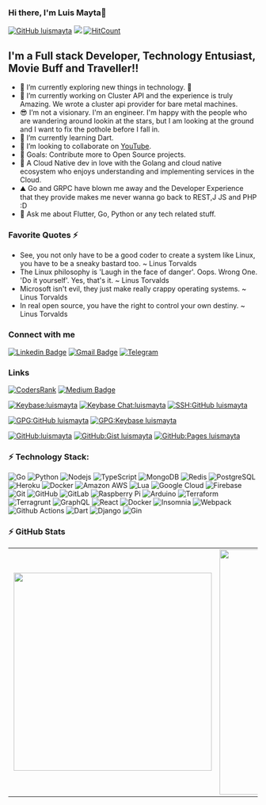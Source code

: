 ### Hi there, I'm Luis Mayta👋 <div align = 'right'>
[![GitHub luismayta](https://img.shields.io/github/followers/luismayta?label=follow&style=social)](https://github.com/luismayta) ![](https://komarev.com/ghpvc/?username=luismayta&color=yellow)
[![HitCount](http://hits.dwyl.com/luismayta/luismayta.svg)](http://hits.dwyl.com/luismayta/luismayta)
</div>

## I'm a Full stack Developer, Technology Entusiast, Movie Buff and Traveller!!

- 🌱 I’m currently exploring new things in technology. 🤣
- 🌱 I’m currently working on Cluster API and the experience is truly Amazing. We wrote a cluster api provider for bare metal machines.
- 😎 I’m not a visionary. I'm an engineer. I'm happy with the people who are wandering around lookin at the stars, but I am looking at the ground and I want to fix the pothole before I fall in.
- 🌱 I’m currently learning Dart.
- 👯 I’m looking to collaborate on [YouTube](https://youtube.com/slovacus).
- 🥅 Goals: Contribute more to Open Source projects.
- 🚀 A Cloud Native dev in love with the Golang and cloud native ecosystem who enjoys understanding and implementing services in the Cloud.
- ⛰️ Go and GRPC have blown me away and the Developer Experience that they provide makes me never wanna go back to REST,J JS and PHP :D
- 💬 Ask me about Flutter, Go, Python or any tech related stuff.

### Favorite Quotes ⚡

- See, you not only have to be a good coder to create a system like Linux, you have to be a sneaky bastard too. ~ Linus Torvalds
- The Linux philosophy is 'Laugh in the face of danger'. Oops. Wrong One. 'Do it yourself'. Yes, that's it. ~ Linus Torvalds
- Microsoft isn't evil, they just make really crappy operating systems. ~ Linus Torvalds
- In real open source, you have the right to control your own destiny. ~ Linus Torvalds

### Connect with me

[![Linkedin Badge](https://img.shields.io/badge/-luismayta-blue?style=flat-square&logo=Linkedin&logoColor=white&link=https://www.linkedin.com/in/luismayta/)](https://www.linkedin.com/in/luismayta/)
[![Gmail Badge](https://img.shields.io/badge/-slovacus@gmail.com-c14438?style=flat-square&logo=Gmail&logoColor=white&link=mailto:slovacus@gmail.com)](mailto:slovacus@gmail.com)
[![Telegram](https://img.shields.io/badge/Join%20us%20on-Telegram-blue?style=flat-square&logo=telegram)](https://t.me/luismayta)

### Links

[![CodersRank](https://img.shields.io/badge/-luismayta-67A4AC?style=flat-square&labelColor=ffffff&logo=codersrank&link=https://profile.codersrank.io/user/luismayta)](https://profile.codersrank.io/user/luismayta)
[![Medium Badge](https://img.shields.io/badge/-@luismayta-03a57a?style=flat-square&labelColor=000000&logo=Medium&link=https://medium.com/@luismayta/)](https://medium.com/@luismayta)

[![Keybase:luismayta](https://img.shields.io/badge/Keybase-luismayta-brightgreen?style=flat-square&logo=keybase)](https://keybase.io/luismayta)
[![Keybase Chat:luismayta](https://img.shields.io/badge/Keybase%20Chat-luismayta-blue?style=flat-square&logo=keybase)](https://keybase.io/luismayta/chat)
[![SSH:GitHub luismayta](https://img.shields.io/badge/SSH--GitHub-luismayta.keys-red?style=flat-square&logo=GitHub)](https://github.com/luismayta.keys)

[![GPG:GitHub luismayta](https://img.shields.io/badge/GPG--GitHub-luismayta/gpg_keys-red?style=flat-square&logo=GitHub)](https://api.github.com/users/luismayta/gpg_keys)
[![GPG:Keybase luismayta](https://img.shields.io/badge/GPG--Keybase-luismayta/pgp_keys.asc-red?style=flat-square&logo=keybase)](https://keybase.io/luismayta/pgp_keys.asc)

[![GitHub:luismayta](https://img.shields.io/badge/GitHub-luismayta-f06?style=flat-square&logo=GitHub)](https://github.com/luismayta)
[![GitHub:Gist luismayta](https://img.shields.io/badge/Gist%20GitHub-luismayta-f64?style=flat-square&logo=GitHub)](https://gist.github.com/luismayta)
[![GitHub:Pages luismayta](https://img.shields.io/badge/GitHub%20Pages-luismayta-f7b?style=flat-square&logo=GitHub)](https://luismayta.github.io)

### ⚡ Technology Stack:

![Go](https://img.shields.io/badge/-Go-43853d?style=flat-square&logo=Go&logoColor=white) ![Python](https://img.shields.io/badge/-Python-black?style=flat-square&logo=Python) ![Nodejs](https://img.shields.io/badge/-Nodejs-black?style=flat-square&logo=Node.js) ![TypeScript](https://img.shields.io/badge/-TypeScript-007ACC?style=flat-square&logo=typescript) ![MongoDB](https://img.shields.io/badge/-MongoDB-black?style=flat-square&logo=mongodb) ![Redis](https://img.shields.io/badge/-Redis-black?style=flat-square&logo=Redis) ![PostgreSQL](https://img.shields.io/badge/-PostgreSQL-336791?style=flat-square&logo=postgresql) ![Heroku](https://img.shields.io/badge/-Heroku-430098?style=flat-square&logo=heroku) ![Docker](https://img.shields.io/badge/-Docker-black?style=flat-square&logo=docker) ![Amazon AWS](https://img.shields.io/badge/Amazon%20AWS-232F3E?style=flat-square&logo=amazon-aws) ![Lua](https://img.shields.io/badge/-Lua-007ACC?style=flat-square&logo=lua&logoColor=white) ![Google Cloud](https://img.shields.io/badge/Google%20Cloud-black?style=flat-square&logo=google-cloud) ![Firebase](https://img.shields.io/badge/Firebase-039BE5?style=flat-square&logo=firebase) ![Git](https://img.shields.io/badge/-Git-black?style=flat-square&logo=git) ![GitHub](https://img.shields.io/badge/-GitHub-181717?style=flat-square&logo=github) ![GitLab](https://img.shields.io/badge/-GitLab-FCA121?style=flat-square&logo=gitlab) ![Raspberry Pi](https://img.shields.io/badge/-Raspberry%20Pi-C51A4A?style=flat-square&logo=Raspberry-Pi) ![Arduino](https://img.shields.io/badge/Arduino-black?style=flat-square&logo=Arduino) ![Terraform](https://img.shields.io/badge/-Terraform-007ACC?style=flat-square&logo=Terraform&logoColor=wite) ![Terragrunt](https://img.shields.io/badge/-Terragrunt-007ACC?style=flat-square&logo=Terraform&logoColor=white) ![GraphQL](https://img.shields.io/badge/-GraphQL-E10098?style=flat-square&logo=graphql&logoColor=white) ![React](https://img.shields.io/badge/-React-45b8d8?style=flat-square&logo=react&logoColor=white) ![Docker](https://img.shields.io/badge/-Docker-46a2f1?style=flat-square&logo=docker&logoColor=white) ![Insomnia](https://img.shields.io/badge/-Insomnia-5849BE?style=flat-square&logo=insomnia&logoColor=white) ![Webpack](https://img.shields.io/badge/-Webpack-8DD6F9?style=flat-square&logo=webpack&logoColor=white) ![Github Actions](https://img.shields.io/badge/-Github_Actions-2088FF?style=flat-square&logo=github-actions&logoColor=white) ![Dart](https://img.shields.io/badge/-Dart-43853d?style=flat-square&logo=Dart&logoColor=white) ![Django](https://img.shields.io/badge/-Django-ea2845?style=flat-square&logo=django&logoColor=white) ![Gin](https://img.shields.io/badge/-Gin-ea2845?style=flat-square&logo=gin&logoColor=white)

### :zap: GitHub Stats

<center>
  <table>
    <tr>
        <td><img width="400px" align="right" src="https://github-readme-stats.vercel.app/api/wakatime?username=luismayta"/></td>
        <td><img width="495px" align="left" src="https://github-readme-stats.vercel.app/api?username=luismayta&show_icons=true&count_private=true" /></td>
    </tr>
  </table>
</center>
